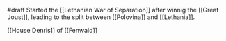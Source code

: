 #draft 
Started the [[Lethanian War of Separation]] after winnig the [[Great Joust]], leading to the split between [[Polovina]] and [[Lethania]].

[[House Denris]] of [[Fenwald]]
